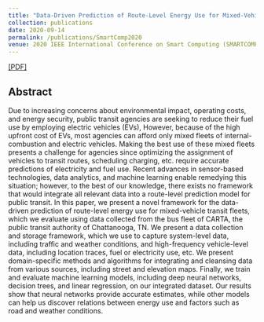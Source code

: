 ```yaml
---
title: "Data-Driven Prediction of Route-Level Energy Use for Mixed-Vehicle Transit Fleets"
collection: publications
date: 2020-09-14
permalink: /publications/SmartComp2020
venue: 2020 IEEE International Conference on Smart Computing (SMARTCOMP)
---
```


[[PDF]](https://ieeexplore.ieee.org/abstract/document/9239673)

## Abstract
Due to increasing concerns about environmental impact, operating costs, and energy security, public transit agencies are seeking to reduce their fuel use by employing electric vehicles (EVs), However, because of the high upfront cost of EVs, most agencies can afford only mixed fleets of internal-combustion and electric vehicles. Making the best use of these mixed fleets presents a challenge for agencies since optimizing the assignment of vehicles to transit routes, scheduling charging, etc. require accurate predictions of electricity and fuel use. Recent advances in sensor-based technologies, data analytics, and machine learning enable remedying this situation; however, to the best of our knowledge, there exists no framework that would integrate all relevant data into a route-level prediction model for public transit. In this paper, we present a novel framework for the data-driven prediction of route-level energy use for mixed-vehicle transit fleets, which we evaluate using data collected from the bus fleet of CARTA, the public transit authority of Chattanooga, TN. We present a data collection and storage framework, which we use to capture system-level data, including traffic and weather conditions, and high-frequency vehicle-level data, including location traces, fuel or electricity use, etc. We present domain-specific methods and algorithms for integrating and cleansing data from various sources, including street and elevation maps. Finally, we train and evaluate machine learning models, including deep neural networks, decision trees, and linear regression, on our integrated dataset. Our results show that neural networks provide accurate estimates, while other models can help us discover relations between energy use and factors such as road and weather conditions.
